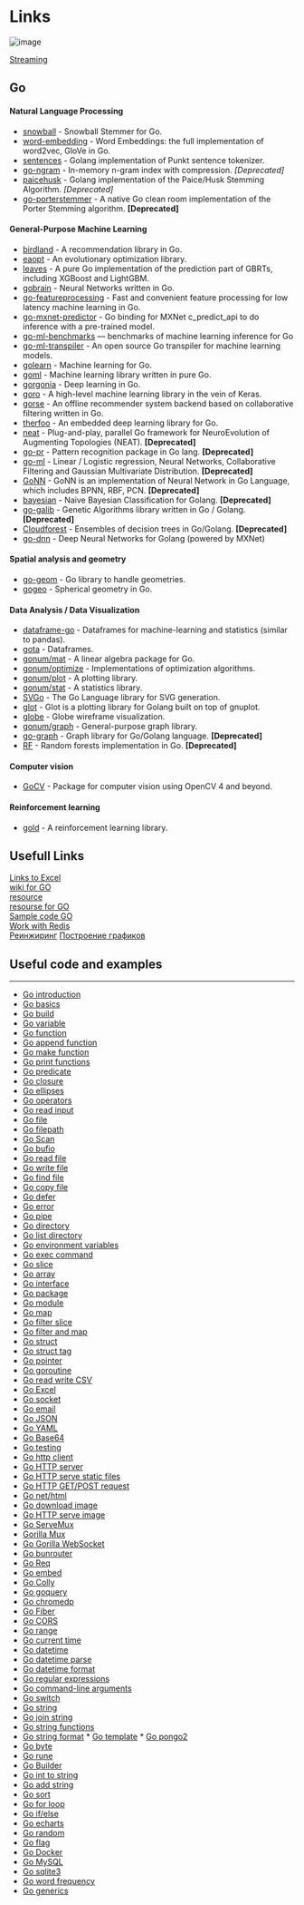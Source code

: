 # Links
![image](https://github.com/Gitart/GO-SIMPLE/assets/3950155/dc5c81f7-5ecc-4821-b88d-f9ef9b4fad51)

[Streaming](https://medium.com/learning-the-go-programming-language/streaming-io-in-go-d93507931185)


## Go

#### [](#natural-language-processing-3)Natural Language Processing

*   [snowball](https://github.com/tebeka/snowball) - Snowball Stemmer for Go.
*   [word-embedding](https://github.com/ynqa/word-embedding) - Word Embeddings: the full implementation of word2vec, GloVe in Go.
*   [sentences](https://github.com/neurosnap/sentences) - Golang implementation of Punkt sentence tokenizer.
*   [go-ngram](https://github.com/Lazin/go-ngram) - In-memory n-gram index with compression. *\[Deprecated\]*
*   [paicehusk](https://github.com/Rookii/paicehusk) - Golang implementation of the Paice/Husk Stemming Algorithm. *\[Deprecated\]*
*   [go-porterstemmer](https://github.com/reiver/go-porterstemmer) - A native Go clean room implementation of the Porter Stemming algorithm. **\[Deprecated\]**

#### [](#general-purpose-machine-learning-9)General-Purpose Machine Learning

*   [birdland](https://github.com/rlouf/birdland) - A recommendation library in Go.
*   [eaopt](https://github.com/MaxHalford/eaopt) - An evolutionary optimization library.
*   [leaves](https://github.com/dmitryikh/leaves) - A pure Go implementation of the prediction part of GBRTs, including XGBoost and LightGBM.
*   [gobrain](https://github.com/goml/gobrain) - Neural Networks written in Go.
*   [go-featureprocessing](https://github.com/nikolaydubina/go-featureprocessing) - Fast and convenient feature processing for low latency machine learning in Go.
*   [go-mxnet-predictor](https://github.com/songtianyi/go-mxnet-predictor) - Go binding for MXNet c\_predict\_api to do inference with a pre-trained model.
*   [go-ml-benchmarks](https://github.com/nikolaydubina/go-ml-benchmarks) — benchmarks of machine learning inference for Go
*   [go-ml-transpiler](https://github.com/znly/go-ml-transpiler) - An open source Go transpiler for machine learning models.
*   [golearn](https://github.com/sjwhitworth/golearn) - Machine learning for Go.
*   [goml](https://github.com/cdipaolo/goml) - Machine learning library written in pure Go.
*   [gorgonia](https://github.com/gorgonia/gorgonia) - Deep learning in Go.
*   [goro](https://github.com/aunum/goro) - A high-level machine learning library in the vein of Keras.
*   [gorse](https://github.com/zhenghaoz/gorse) - An offline recommender system backend based on collaborative filtering written in Go.
*   [therfoo](https://github.com/therfoo/therfoo) - An embedded deep learning library for Go.
*   [neat](https://github.com/jinyeom/neat) - Plug-and-play, parallel Go framework for NeuroEvolution of Augmenting Topologies (NEAT). **\[Deprecated\]**
*   [go-pr](https://github.com/daviddengcn/go-pr) - Pattern recognition package in Go lang. **\[Deprecated\]**
*   [go-ml](https://github.com/alonsovidales/go_ml) - Linear / Logistic regression, Neural Networks, Collaborative Filtering and Gaussian Multivariate Distribution. **\[Deprecated\]**
*   [GoNN](https://github.com/fxsjy/gonn) - GoNN is an implementation of Neural Network in Go Language, which includes BPNN, RBF, PCN. **\[Deprecated\]**
*   [bayesian](https://github.com/jbrukh/bayesian) - Naive Bayesian Classification for Golang. **\[Deprecated\]**
*   [go-galib](https://github.com/thoj/go-galib) - Genetic Algorithms library written in Go / Golang. **\[Deprecated\]**
*   [Cloudforest](https://github.com/ryanbressler/CloudForest) - Ensembles of decision trees in Go/Golang. **\[Deprecated\]**
*   [go-dnn](https://github.com/sudachen/go-dnn) - Deep Neural Networks for Golang (powered by MXNet)

#### [](#spatial-analysis-and-geometry)Spatial analysis and geometry

*   [go-geom](https://github.com/twpayne/go-geom) - Go library to handle geometries.
*   [gogeo](https://github.com/golang/geo) - Spherical geometry in Go.

#### [](#data-analysis--data-visualization-1)Data Analysis / Data Visualization

*   [dataframe-go](https://github.com/rocketlaunchr/dataframe-go) - Dataframes for machine-learning and statistics (similar to pandas).
*   [gota](https://github.com/go-gota/gota) - Dataframes.
*   [gonum/mat](https://godoc.org/gonum.org/v1/gonum/mat) - A linear algebra package for Go.
*   [gonum/optimize](https://godoc.org/gonum.org/v1/gonum/optimize) - Implementations of optimization algorithms.
*   [gonum/plot](https://godoc.org/gonum.org/v1/plot) - A plotting library.
*   [gonum/stat](https://godoc.org/gonum.org/v1/gonum/stat) - A statistics library.
*   [SVGo](https://github.com/ajstarks/svgo) - The Go Language library for SVG generation.
*   [glot](https://github.com/arafatk/glot) - Glot is a plotting library for Golang built on top of gnuplot.
*   [globe](https://github.com/mmcloughlin/globe) - Globe wireframe visualization.
*   [gonum/graph](https://godoc.org/gonum.org/v1/gonum/graph) - General-purpose graph library.
*   [go-graph](https://github.com/StepLg/go-graph) - Graph library for Go/Golang language. **\[Deprecated\]**
*   [RF](https://github.com/fxsjy/RF.go) - Random forests implementation in Go. **\[Deprecated\]**

#### [](#computer-vision-2)Computer vision

*   [GoCV](https://github.com/hybridgroup/gocv) - Package for computer vision using OpenCV 4 and beyond.

#### [](#reinforcement-learning)Reinforcement learning

*   [gold](https://github.com/aunum/gold) - A reinforcement learning library.

## Usefull Links

[Links to Excel](https://github.com/aswjh/excel)   
[wiki for GO](https://github.com/golang/go/wiki)    
[resource](https://github.com/search?q=Go&type=Repositories&ref=advsearch&l=Go)   
[resourse for GO](http://go-lang.cat-v.org/)     
[Sample code GO](http://go-lang.cat-v.org/go-code)    
[Work with Redis](http://www.alexedwards.net/blog/working-with-redis)   
[Реинжиринг](http://www.iakovlev.org/index.html?p=951&m=1&l1=5)
[Построение графиков](https://blog.dekstroza.io/monitoring-software-written-in-golang/)


## Useful code and examples
-------------------------

*   [Go introduction](https://zetcode.com/golang/intro/)
*   [Go basics](https://zetcode.com/golang/basics/)
*   [Go build](https://zetcode.com/golang/build/)
*   [Go variable](https://zetcode.com/golang/variable/)
*   [Go function](https://zetcode.com/golang/function/)
*   [Go append function](https://zetcode.com/golang/append-fun/)
*   [Go make function](https://zetcode.com/golang/make-fun/)
*   [Go print functions](https://zetcode.com/golang/print/)
*   [Go predicate](https://zetcode.com/golang/predicate/)
*   [Go closure](https://zetcode.com/golang/closure/)
*   [Go ellipses](https://zetcode.com/golang/ellipses/)
*   [Go operators](https://zetcode.com/golang/operators/)
*   [Go read input](https://zetcode.com/golang/readinput/)
*   [Go file](https://zetcode.com/golang/file/)
*   [Go filepath](https://zetcode.com/golang/filepath/)
*   [Go Scan](https://zetcode.com/golang/scan/)
*   [Go bufio](https://zetcode.com/golang/bufio/)
*   [Go read file](https://zetcode.com/golang/readfile/)
*   [Go write file](https://zetcode.com/golang/writefile/)
*   [Go find file](https://zetcode.com/golang/find-file/)
*   [Go copy file](https://zetcode.com/golang/copyfile/)
*   [Go defer](https://zetcode.com/golang/defer/)
*   [Go error](https://zetcode.com/golang/error/)
*   [Go pipe](https://zetcode.com/golang/pipe/)
*   [Go directory](https://zetcode.com/golang/directory/)
*   [Go list directory](https://zetcode.com/golang/listdirectory/)
*   [Go environment variables](https://zetcode.com/golang/env/)
*   [Go exec command](https://zetcode.com/golang/exec-command/)
*   [Go slice](https://zetcode.com/golang/slice/)
*   [Go array](https://zetcode.com/golang/array/)
*   [Go interface](https://zetcode.com/golang/interface/)
*   [Go package](https://zetcode.com/golang/package/)
*   [Go module](https://zetcode.com/golang/module/)
*   [Go map](https://zetcode.com/golang/map/)
*   [Go filter slice](https://zetcode.com/golang/filter-slice/)
*   [Go filter and map](https://zetcode.com/golang/filter-map/)
*   [Go struct](https://zetcode.com/golang/struct/)
*   [Go struct tag](https://zetcode.com/golang/struct-tag/)
*   [Go pointer](https://zetcode.com/golang/pointer/)
*   [Go goroutine](https://zetcode.com/golang/goroutine/)
*   [Go read write CSV](https://zetcode.com/golang/csv/)
*   [Go Excel](https://zetcode.com/golang/excel/)
*   [Go socket](https://zetcode.com/golang/socket/)
*   [Go email](https://zetcode.com/golang/email-smtp/)
*   [Go JSON](https://zetcode.com/golang/json/)
*   [Go YAML](https://zetcode.com/golang/yaml/)
*   [Go Base64](https://zetcode.com/golang/base64/)
*   [Go testing](https://zetcode.com/golang/testing/)
*   [Go http client](https://zetcode.com/golang/http-client/)
*   [Go HTTP server](https://zetcode.com/golang/http-server/)
*   [Go HTTP serve static files](https://zetcode.com/golang/http-serve-static-files/)
*   [Go HTTP GET/POST request](https://zetcode.com/golang/getpostrequest/)
*   [Go net/html](https://zetcode.com/golang/net-html/)
*   [Go download image](https://zetcode.com/golang/download-image/)
*   [Go HTTP serve image](https://zetcode.com/golang/http-serve-image/)
*   [Go ServeMux](https://zetcode.com/golang/servemux/)
*   [Gorilla Mux](https://zetcode.com/golang/gorilla-mux/)
*   [Go Gorilla WebSocket](https://zetcode.com/golang/gorilla-websocket/)
*   [Go bunrouter](https://zetcode.com/golang/bunrouter/)
*   [Go Req](https://zetcode.com/golang/req/)
*   [Go embed](https://zetcode.com/golang/embed/)
*   [Go Colly](https://zetcode.com/golang/colly/)
*   [Go goquery](https://zetcode.com/golang/goquery/)
*   [Go chromedp](https://zetcode.com/golang/chromedp/)
*   [Go Fiber](https://zetcode.com/golang/fiber/)
*   [Go CORS](https://zetcode.com/golang/cors/)
*   [Go range](https://zetcode.com/golang/range/)
*   [Go current time](https://zetcode.com/golang/current-time/)
*   [Go datetime](https://zetcode.com/golang/datetime/)
*   [Go datetime parse](https://zetcode.com/golang/datetime-parse/)
*   [Go datetime format](https://zetcode.com/golang/datetime-format/)
*   [Go regular expressions](https://zetcode.com/golang/regex/)
*   [Go command-line arguments](https://zetcode.com/golang/commandlineargs/)
*   [Go switch](https://zetcode.com/golang/switch/)
*   [Go string](https://zetcode.com/golang/string/)
*   [Go join string](https://zetcode.com/golang/join-string/)
*   [Go string functions](https://zetcode.com/golang/str-funs/)
*   [Go string format](https://zetcode.com/golang/string-format/)
[](https://zetcode.com/golang/string-format/)*   [](https://zetcode.com/golang/string-format/)[Go template](https://zetcode.com/golang/template/)
[](https://zetcode.com/golang/template/)*   [](https://zetcode.com/golang/template/)[Go pongo2](https://zetcode.com/golang/pongo2/)
*   [Go byte](https://zetcode.com/golang/byte/)
*   [Go rune](https://zetcode.com/golang/rune/)
*   [Go Builder](https://zetcode.com/golang/builder/)
*   [Go int to string](https://zetcode.com/golang/inttostring/)
*   [Go add string](https://zetcode.com/golang/add-string/)
*   [Go sort](https://zetcode.com/golang/sort/)
*   [Go for loop](https://zetcode.com/golang/forloop/)
*   [Go if/else](https://zetcode.com/golang/if-else/)
*   [Go echarts](https://zetcode.com/golang/echarts/)
*   [Go random](https://zetcode.com/golang/random/)
*   [Go flag](https://zetcode.com/golang/flag/)
*   [Go Docker](https://zetcode.com/golang/docker/)
*   [Go MySQL](https://zetcode.com/golang/mysql/)
*   [Go sqlite3](https://zetcode.com/golang/sqlite3/)
*   [Go word frequency](https://zetcode.com/golang/word-frequency/)
*   [Go generics](https://zetcode.com/golang/generics/)

